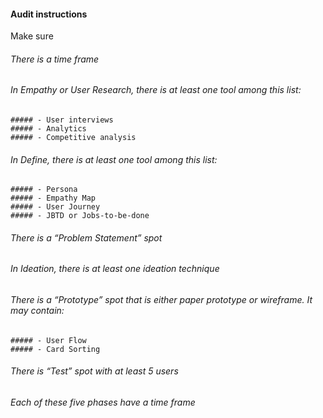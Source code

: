#### Audit instructions

Make sure

###### There is a time frame
###### In Empathy or User Research, there is at least one tool among this list:
    ##### - User interviews
    ##### - Analytics
    ##### - Competitive analysis
###### In Define, there is at least one tool among this list:
    ##### - Persona
    ##### - Empathy Map
    ##### - User Journey
    ##### - JBTD or Jobs-to-be-done
###### There is a “Problem Statement” spot
###### In Ideation, there is at least one ideation technique
###### There is a “Prototype” spot that is either paper prototype or wireframe. It may contain:
    ##### - User Flow
    ##### - Card Sorting
###### There is “Test” spot with at least 5 users
###### Each of these five phases have a time frame